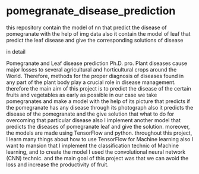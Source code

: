 # pomegranate_disease_prediction
this repository contain the model of nn that predict the disease of pomegranate with the help of img data also it contain the model of leaf that predict the leaf disease and give the corresponding solutions of disease 

in detail

Pomegranate and Leaf disease prediction Ph.D. pro.
Plant diseases cause major losses to several agricultural and horticultural crops around the World. Therefore, methods for the proper diagnosis of diseases found in any part of the plant body play a crucial role in disease management. therefore the main aim of this project is to predict the disease of the certain fruits and vegetables as early as possible in our case we take pomegranates and make a model with the help of its picture that predicts if the pomegranate has any disease through its photograph also it predicts the disease of the pomegranate and the give solution that what to do for overcoming that particular disease also I implement another model that predicts the diseases of pomegranate leaf and give the solution. moreover, the models are made using TensorFlow and python. throughout this project, I learn many things about how to use TensorFlow for Machine learning also I want to mansion that I implement the classification technic of Machine learning, and to create the model I used the convolutional neural network (CNN) technic. and the main goal of this project was that we can avoid the loss and increase the
productivity of fruit.
